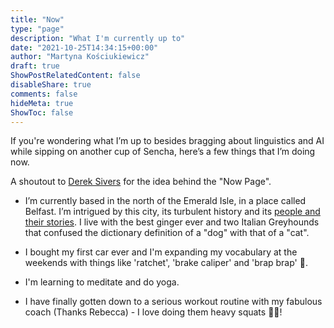 ```yaml
---
title: "Now"
type: "page"
description: "What I'm currently up to"
date: "2021-10-25T14:34:15+00:00"
author: "Martyna Kościukiewicz"
draft: true
ShowPostRelatedContent: false
disableShare: true
comments: false
hideMeta: true
ShowToc: false
---
```


If you're wondering what I’m up to besides bragging about linguistics and AI while sipping on another cup of Sencha, here’s a few things that I’m doing now. 

A shoutout to [Derek Sivers](https://sive.rs/nowff) for the idea behind the "Now Page".

- I’m currently based in the north of the Emerald Isle, in a place called Belfast. I’m intrigued by this city, its turbulent history and its [people and their stories](https://www.theguardian.com/stage/2021/oct/11/the-border-game-review-lyric-belfast). I live with the best ginger ever and two Italian Greyhounds that confused the dictionary definition of a "dog" with that of a "cat".

- I bought my first car ever and I'm expanding my vocabulary at the weekends with things like 'ratchet', 'brake caliper' and 'brap brap' 🔧.

- I'm learning to meditate and do yoga.

- I have finally gotten down to a serious workout routine with my fabulous coach (Thanks Rebecca) - I love doing them heavy squats 🏋️‍♀️!
